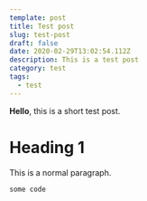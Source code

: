 ```yaml
---
template: post
title: Test post
slug: test-post
draft: false
date: 2020-02-29T13:02:54.112Z
description: This is a test post
category: test
tags:
  - test
---
```

**Hello**, this is a short test post.



# Heading 1

This is a normal paragraph.



```python
some code
```
